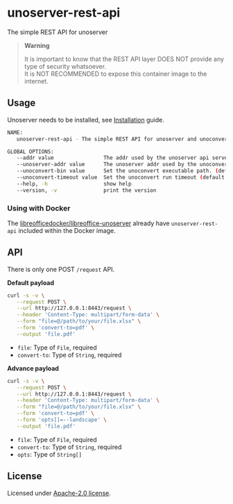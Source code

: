 # unoserver-rest-api

The simple REST API for unoserver

> **Warning**
>
> It is important to know that the REST API layer DOES NOT provide any type of security whatsoever.  
> It is NOT RECOMMENDED to expose this container image to the internet.

## Usage

Unoserver needs to be installed, see [Installation](https://github.com/unoconv/unoserver#installation) guide.

```sh
NAME:
   unoserver-rest-api - The simple REST API for unoserver and unoconvert

GLOBAL OPTIONS:
   --addr value                The addr used by the unoserver api server (default: "0.0.0.0:8443")
   --unoserver-addr value      The unoserver addr used by the unoconvert (default: "127.0.0.1:2002") [$UNOSERVER_ADDR]
   --unoconvert-bin value      Set the unoconvert executable path. (default: "unoconvert") [$UNOCONVERT_BIN]
   --unoconvert-timeout value  Set the unoconvert run timeout (default: 0s) [$UNOCONVERT_TIMEOUT]
   --help, -h                  show help
   --version, -v               print the version
```

### Using with Docker

The [libreofficedocker/libreoffice-unoserver](https://github.com/libreofficedocker/libreoffice-unoserver) already have `unoserver-rest-api` included within the Docker image.

## API

There is only one POST `/request` API.

**Default payload**

```sh
curl -s -v \
   --request POST \
   --url http://127.0.0.1:8443/request \
   --header 'Content-Type: multipart/form-data' \
   --form "file=@/path/to/your/file.xlsx" \
   --form 'convert-to=pdf' \
   --output 'file.pdf'
```

- `file`: Type of `File`, required
- `convert-to`: Type of `String`, required

**Advance payload**

```sh
curl -s -v \
   --request POST \
   --url http://127.0.0.1:8443/request \
   --header 'Content-Type: multipart/form-data' \
   --form "file=@/path/to/your/file.xlsx" \
   --form 'convert-to=pdf' \
   --form 'opts[]=--landscape' \
   --output 'file.pdf'
```

- `file`: Type of `File`, required
- `convert-to`: Type of `String`, required
- `opts`: Type of `String[]`

## License

Licensed under [Apache-2.0 license](LICENSE).
